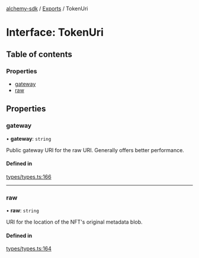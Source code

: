 [alchemy-sdk](../README.md) / [Exports](../modules.md) / TokenUri

# Interface: TokenUri

## Table of contents

### Properties

- [gateway](TokenUri.md#gateway)
- [raw](TokenUri.md#raw)

## Properties

### gateway

• **gateway**: `string`

Public gateway URI for the raw URI. Generally offers better performance.

#### Defined in

[types/types.ts:166](https://github.com/alchemyplatform/alchemy-evm-js/blob/45d638a/src/types/types.ts#L166)

___

### raw

• **raw**: `string`

URI for the location of the NFT's original metadata blob.

#### Defined in

[types/types.ts:164](https://github.com/alchemyplatform/alchemy-evm-js/blob/45d638a/src/types/types.ts#L164)

